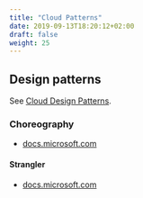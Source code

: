 ```yaml
---
title: "Cloud Patterns"
date: 2019-09-13T18:20:12+02:00
draft: false
weight: 25
---
```


## Design patterns

See [Cloud Design Patterns](https://docs.microsoft.com/en-us/azure/architecture/patterns/).

### Choreography

- [docs.microsoft.com](https://docs.microsoft.com/en-us/azure/architecture/patterns/choreography)

#### Strangler

- [docs.microsoft.com](https://docs.microsoft.com/en-us/azure/architecture/patterns/strangler)
